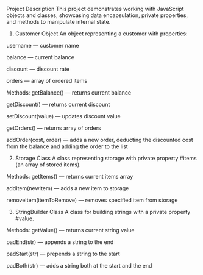 Project Description
This project demonstrates working with JavaScript objects and classes, showcasing data encapsulation, private properties, and methods to manipulate internal state.

1. Customer Object
An object representing a customer with properties:

username — customer name

balance — current balance

discount — discount rate

orders — array of ordered items

Methods:
getBalance() — returns current balance

getDiscount() — returns current discount

setDiscount(value) — updates discount value

getOrders() — returns array of orders

addOrder(cost, order) — adds a new order, deducting the discounted cost from the balance and adding the order to the list

2. Storage Class
A class representing storage with private property #items (an array of stored items).

Methods:
getItems() — returns current items array

addItem(newItem) — adds a new item to storage

removeItem(itemToRemove) — removes specified item from storage

3. StringBuilder Class
A class for building strings with a private property #value.

Methods:
getValue() — returns current string value

padEnd(str) — appends a string to the end

padStart(str) — prepends a string to the start

padBoth(str) — adds a string both at the start and the end
